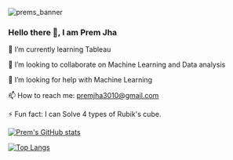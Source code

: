 ![prems_banner](https://user-images.githubusercontent.com/63343297/154111884-86ad03ad-6838-402e-977a-a20dcafcd684.png)


### Hello there 👋, I am Prem Jha

🌱 I’m currently learning Tableau

👯 I’m looking to collaborate on Machine Learning and Data analysis

🤔 I’m looking for help with Machine Learning

📫 How to reach me: premjha3010@gmail.com

⚡ Fun fact: I can Solve 4 types of Rubik's cube. 


[![Prem's GitHub stats](https://github-readme-stats.vercel.app/api?username=tenserebel&count_private=false&show_icons=true&theme=synthwave&include_all_commits=true)](https://github.com/tenserebel/github-readme-stats)

[![Top Langs](https://github-readme-stats.vercel.app/api/top-langs/?username=tenserebel&theme=synthwave&hide=jupyter%20notebook&layout=compact)](https://github.com/tenserebel/github-readme-stats)

<!-- [![willianrod's wakatime stats](https://github-readme-stats.vercel.app/api/wakatime?username=tenserebel)](https://github.com/tenserebel/github-readme-stats) -->
